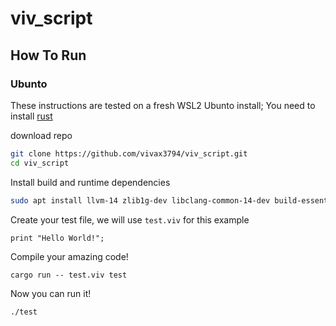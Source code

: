 # viv_script

## How To Run

### Ubunto

These instructions are tested on a fresh WSL2 Ubunto install;
You need to install [rust](https://www.rust-lang.org/learn/get-started)

download repo
```bash
git clone https://github.com/vivax3794/viv_script.git
cd viv_script
```

Install build and runtime dependencies
```bash
sudo apt install llvm-14 zlib1g-dev libclang-common-14-dev build-essential
```

Create your test file, we will use `test.viv` for this example
```
print "Hello World!";
```

Compile your amazing code!
```
cargo run -- test.viv test
```

Now you can run it! 
```bash
./test
```